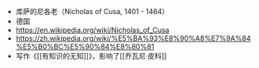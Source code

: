 - 库萨的尼各老（Nicholas of Cusa, 1401 - 1464）
- 德国
- https://en.wikipedia.org/wiki/Nicholas_of_Cusa
- https://zh.wikipedia.org/wiki/%E5%BA%93%E8%90%A8%E7%9A%84%E5%B0%BC%E5%90%84%E8%80%81
- 写作《[[有知识的无知]]》，影响了[[乔瓦尼·皮科]]